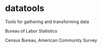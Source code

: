 # datatools
Tools for gathering and transforming data

Bureau of Labor Statistics

Census Bureau, American Community Survey


